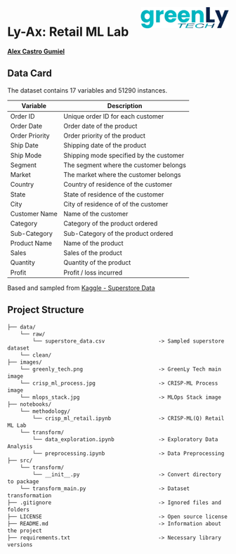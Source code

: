 <img align="right" src="images/greenly_tech.png" width="200px">

# Ly-Ax: Retail ML Lab

[**Alex Castro Gumiel**](https://www.linkedin.com/in/alex-castro-gumiel/)

## Data Card

The dataset contains 17 variables and 51290 instances.

|Variable|Description|
|--------|-----------|
|Order ID|Unique order ID for each customer|
|Order Date|Order date of the product|
|Order Priority|Order priority of the product|
|Ship Date|Shipping date of the product|
|Ship Mode|Shipping mode specified by the customer|
|Segment|The segment where the customer belongs|
|Market|The market where the customer belongs|
|Country|Country of residence of the customer|
|State|State of residence of the customer|
|City|City of residence of of the customer|
|Customer Name|Name of the customer|
|Category|Category of the product ordered|
|Sub-Category|Sub-Category of the product ordered|
|Product Name|Name of the product|
|Sales|Sales of the product|
|Quantity|Quantity of the product|
|Profit|Profit / loss incurred|

Based and sampled from [Kaggle - Superstore Data](https://www.kaggle.com/datasets/jr2ngb/superstore-data)

## Project Structure

    ├── data/
        └── raw/
            └── superstore_data.csv                 -> Sampled superstore dataset
        └── clean/
    ├── images/
        └── greenly_tech.png                        -> GreenLy Tech main image
        └── crisp_ml_process.jpg                    -> CRISP-ML Process image
        └── mlops_stack.jpg                         -> MLOps Stack image
    ├── notebooks/
        └── methodology/
            └── crisp_ml_retail.ipynb               -> CRISP-ML(Q) Retail ML Lab
        └── transform/
            └── data_exploration.ipynb              -> Exploratory Data Analysis
            └── preprocessing.ipynb                 -> Data Preprocessing
    ├── src/
        └── transform/
            └── __init__.py                         -> Convert directory to package
        └── transform_main.py                       -> Dataset transformation
    ├── .gitignore                                  -> Ignored files and folders
    ├── LICENSE                                     -> Open source license
    ├── README.md                                   -> Information about the project
    ├── requirements.txt                            -> Necessary library versions
